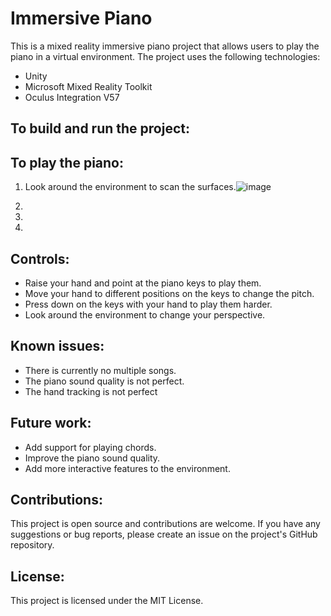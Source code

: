 # Immersive Piano

This is a mixed reality immersive piano project that allows users to play the piano in a virtual environment. The project uses the following technologies:

* Unity
* Microsoft Mixed Reality Toolkit
* Oculus Integration V57

## To build and run the project:



## To play the piano:

1. Look around the environment to scan the surfaces.![image](https://github.com/tranquanglam123/ImmersivePiano/assets/101560324/a076f9e4-cc40-4294-9506-d6091c5b3631)

2. 
3. 
4.

## Controls:

* Raise your hand and point at the piano keys to play them.
* Move your hand to different positions on the keys to change the pitch.
* Press down on the keys with your hand to play them harder.
* Look around the environment to change your perspective.

## Known issues:

* There is currently no multiple songs.
* The piano sound quality is not perfect.
* The hand tracking is not perfect

## Future work:

* Add support for playing chords.
* Improve the piano sound quality.
* Add more interactive features to the environment.

## Contributions:

This project is open source and contributions are welcome. If you have any suggestions or bug reports, please create an issue on the project's GitHub repository.

## License:

This project is licensed under the MIT License.
